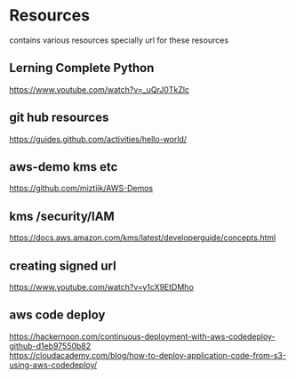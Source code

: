 # Resources
contains various resources specially url for these resources
## Lerning Complete Python 
https://www.youtube.com/watch?v=_uQrJ0TkZlc

## git hub resources
https://guides.github.com/activities/hello-world/


## aws-demo kms etc
https://github.com/miztiik/AWS-Demos














## kms /security/IAM
https://docs.aws.amazon.com/kms/latest/developerguide/concepts.html


## creating signed url 

https://www.youtube.com/watch?v=y1cX9EtDMho


## aws code deploy 

https://hackernoon.com/continuous-deployment-with-aws-codedeploy-github-d1eb97550b82 \
https://cloudacademy.com/blog/how-to-deploy-application-code-from-s3-using-aws-codedeploy/
